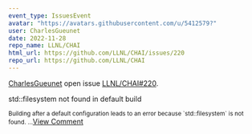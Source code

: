```yaml
---
event_type: IssuesEvent
avatar: "https://avatars.githubusercontent.com/u/5412579?"
user: CharlesGueunet
date: 2022-11-28
repo_name: LLNL/CHAI
html_url: https://github.com/LLNL/CHAI/issues/220
repo_url: https://github.com/LLNL/CHAI
---
```


<a href='https://github.com/CharlesGueunet' target='_blank'>CharlesGueunet</a> open issue <a href='https://github.com/LLNL/CHAI/issues/220' target='_blank'>LLNL/CHAI#220</a>.

<p>std::filesystem not found in default build</p><small>Building after a default configuration leads to an error because `std::filesystem` is not found....</small><a href='https://github.com/LLNL/CHAI/issues/220' target='_blank'>View Comment</a>